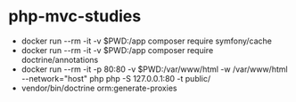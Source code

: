 # php-mvc-studies

* docker run --rm -it -v $PWD:/app composer require symfony/cache
* docker run --rm -it -v $PWD:/app composer require doctrine/annotations
* docker run --rm -it -p 80:80 -v $PWD:/var/www/html -w /var/www/html --network="host" php php -S 127.0.0.1:80 -t public/
* vendor/bin/doctrine orm:generate-proxies